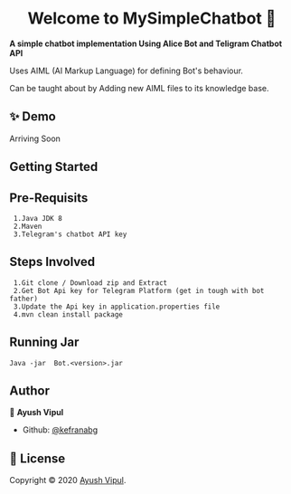 <h1 align="center">Welcome to MySimpleChatbot 👋</h1>


**A simple chatbot implementation Using Alice Bot and Teligram Chatbot API**

Uses AIML (AI Markup Language) for defining Bot's behaviour.

Can be taught about by Adding new AIML files to its knowledge base.

## ✨ Demo
  Arriving Soon

Getting Started
---------------
  
  Pre-Requisits 
  ---------
  
     1.Java JDK 8
     2.Maven 
     3.Telegram's chatbot API key

  Steps Involved 
  ---------
  
     1.Git clone / Download zip and Extract
     2.Get Bot Api key for Telegram Platform (get in tough with bot father)
     3.Update the Api key in application.properties file
     4.mvn clean install package 


Running Jar 
 ---------
    Java -jar  Bot.<version>.jar
  
  
  ## Author

👤 **Ayush Vipul**

- Github: [@kefranabg](https://github.com/ayush-vipul)
  
   

## 📝 License

Copyright © 2020 [Ayush Vipul](https://github.com/ayush-vipul).<br />

